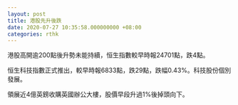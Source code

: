 ```yaml
---
layout: post
title: 港股先升後跌
date: 2020-07-27 10:35:58.000000000 +08:00
categories: rthk
---
```


港股高開逾200點後升勢未能持續，恒生指數較早時報24701點，跌4點。

恒生科技指數正式推出，較早時報6833點，跌29點，跌幅0.43%。科技股份個別發展。

領展近4億英鎊收購英國辦公大樓，股價早段升過1%後掉頭向下。

